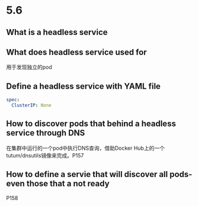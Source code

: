 # 5.6

## What is a headless service

## What does headless service used for
用于发现独立的pod 
## Define a headless service with YAML file
```yaml
spec:
  ClusterIP: None

```
## How to discover pods that behind a headless service through DNS
在集群中运行的一个pod中执行DNS查询，借助Docker Hub上的一个tutum/dnsutils镜像来完成。P157

## How to define a servie that will discover all pods-even those that a not ready
P158

